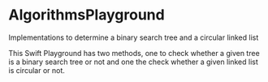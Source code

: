 # AlgorithmsPlayground
Implementations to determine a binary search tree and a circular linked list

This Swift Playground has two methods, one to check whether a given tree is a binary search tree or not and one the check whether a given linked list is circular or not.

